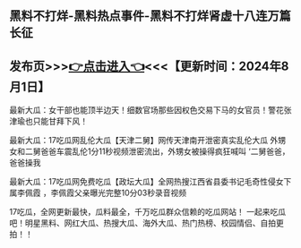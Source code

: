 黑料不打烊-黑料热点事件-黑料不打烊肾虚十八连万篇长征
------------------------
发布页>>><a href="https://heiliao17.github.io/cgw.github.io">👉点击进入👈</a><<<【更新时间：2024年8月1日】
------------------------
最新大瓜：女干部也能顶半边天！细数官场那些因权色交易下马的女官员！警花张津瑜也只能甘拜下风！

最新大瓜：17吃瓜网乱伦大瓜【天津二舅】网传天津南开泄密真实乱伦大瓜 外甥女和二舅爸爸车震乱伦1分11秒视频泄密流出，外甥女被操得疯狂喊叫 ‘二舅爸爸，爸爸操我

最新大瓜：17吃瓜网免费吃瓜【政坛大瓜】全网热搜江西省县委书记毛奇性侵女下属李佩霞 ，李佩霞父亲曝光完整10分03秒录音视频

17吃瓜，全网更新最快，瓜料最全，千万吃瓜群众信赖的吃瓜网站！ 一起来吃瓜吧！明星黑料、网红大瓜、热搜大瓜、海外大瓜、热门热榜、校园情侣、自拍更拍！！

